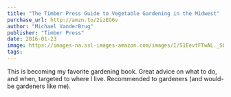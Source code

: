 ```yaml
---
title: "The Timber Press Guide to Vegetable Gardening in the Midwest"
purchase_url: http://amzn.to/2izEG6v
author: "Michael VanderBrug"
publisher: "Timber Press"
date: 2016-01-23
image: https://images-na.ssl-images-amazon.com/images/I/51EevtFTwAL._SL75_.jpg
tags:
---
```


This is becoming my favorite gardening book. Great advice on what to do, and when, targeted to where I live. Recommended to gardeners (and would-be gardeners like me).
